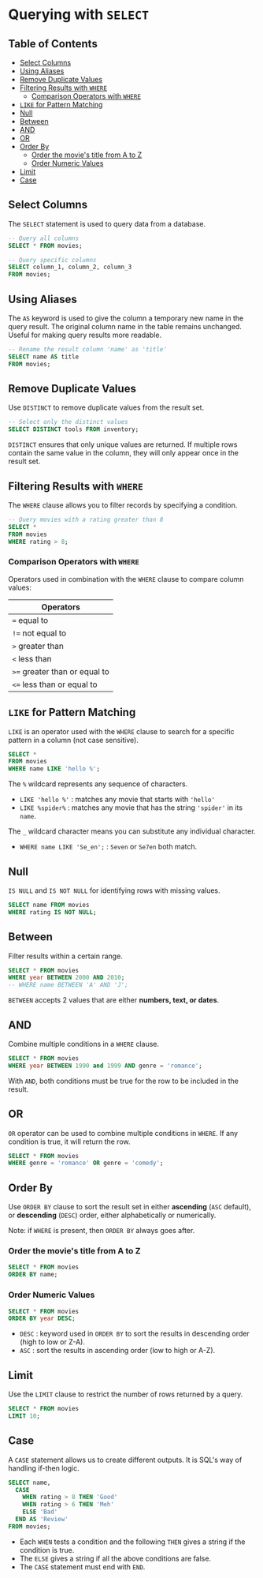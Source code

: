 # Querying with `SELECT`

## Table of Contents

- [Select Columns](#select-columns)
- [Using Aliases](#using-aliases)
- [Remove Duplicate Values](#remove-duplicate-values)
- [Filtering Results with `WHERE`](#filtering-results-with-where)
  - [Comparison Operators with `WHERE`](#comparison-operators-with-where)
- [`LIKE` for Pattern Matching](#like-for-pattern-matching)
- [Null](#null)
- [Between](#between)
- [AND](#and)
- [OR](#or)
- [Order By](#order-by)
  - [Order the movie's title from A to Z](#order-the-movies-title-from-a-to-z)
  - [Order Numeric Values](#order-numeric-values)
- [Limit](#limit)
- [Case](#case)

## Select Columns

The `SELECT` statement is used to query data from a database.

```sql
-- Query all columns
SELECT * FROM movies;

-- Query specific columns
SELECT column_1, column_2, column_3
FROM movies;
```

## Using Aliases

The `AS` keyword is used to give the column a temporary new name in the query result. The original column name in the table remains unchanged. Useful for making query results more readable.

```sql
-- Rename the result column 'name' as 'title'
SELECT name AS title
FROM movies;
```

## Remove Duplicate Values

Use `DISTINCT` to remove duplicate values from the result set.

```sql
-- Select only the distinct values
SELECT DISTINCT tools FROM inventory;
```

`DISTINCT` ensures that only unique values are returned. If multiple rows contain the same value in the column, they will only appear once in the result set.

## Filtering Results with `WHERE`

The `WHERE` clause allows you to filter records by specifying a condition.

```sql
-- Query movies with a rating greater than 8
SELECT *
FROM movies
WHERE rating > 8;
```

### Comparison Operators with `WHERE`

Operators used in combination with the `WHERE` clause to compare column values:

| Operators                     |
| ----------------------------- |
| `=` equal to                  |
| `!=` not equal to             |
| `>` greater than              |
| `<` less than                 |
| `>=` greater than or equal to |
| `<=` less than or equal to    |

## `LIKE` for Pattern Matching

`LIKE` is an operator used with the `WHERE` clause to search for a specific pattern in a column (not case sensitive).

```sql
SELECT *
FROM movies
WHERE name LIKE 'hello %';
```

The `%` wildcard represents any sequence of characters.

- `LIKE 'hello %'` : matches any movie that starts with `'hello'`
- `LIKE %spider%` : matches any movie that has the string `'spider'` in its `name`.

The `_` wildcard character means you can substitute any individual character.

- `WHERE name LIKE 'Se_en';` : `Seven` or `Se7en` both match.

## Null

`IS NULL` and `IS NOT NULL` for identifying rows with missing values.

```sql
SELECT name FROM movies
WHERE rating IS NOT NULL;
```

## Between

Filter results within a certain range.

```sql
SELECT * FROM movies
WHERE year BETWEEN 2000 AND 2010;
-- WHERE name BETWEEN 'A' AND 'J';
```

`BETWEEN` accepts 2 values that are either **numbers, text, or dates**.

## AND

Combine multiple conditions in a `WHERE` clause.

```sql
SELECT * FROM movies
WHERE year BETWEEN 1990 and 1999 AND genre = 'romance';
```

With `AND`, both conditions must be true for the row to be included in the result.

## OR

`OR` operator can be used to combine multiple conditions in `WHERE`. If any condition is true, it will return the row.

```sql
SELECT * FROM movies
WHERE genre = 'romance' OR genre = 'comedy';
```

## Order By

Use `ORDER BY` clause to sort the result set in either **ascending** (`ASC` default), or **descending** (`DESC`) order, either alphabetically or numerically.

Note: if `WHERE` is present, then `ORDER BY` always goes after.

### Order the movie's title from A to Z

```sql
SELECT * FROM movies
ORDER BY name;
```

### Order Numeric Values

```sql
SELECT * FROM movies
ORDER BY year DESC;
```

- `DESC` : keyword used in `ORDER BY` to sort the results in descending order (high to low or Z-A).
- `ASC` : sort the results in ascending order (low to high or A-Z).

## Limit

Use the `LIMIT` clause to restrict the number of rows returned by a query.

```sql
SELECT * FROM movies
LIMIT 10;
```

## Case

A `CASE` statement allows us to create different outputs. It is SQL's way of handling if-then logic.

```sql
SELECT name,
  CASE
    WHEN rating > 8 THEN 'Good'
    WHEN rating > 6 THEN 'Meh'
    ELSE 'Bad'
  END AS 'Review'
FROM movies;
```

- Each `WHEN` tests a condition and the following `THEN` gives a string if the condition is true.
- The `ELSE` gives a string if all the above conditions are false.
- The `CASE` statement must end with `END`.
